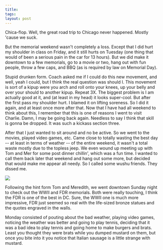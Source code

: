 ```yaml
---
title:
tags:
layout: post
---
```

Chica-flop.  Well, the great road trip to Chicago never happened.  Mostly 'cause we suck.

But the memorial weekend wasn't completely a loss.  Except that I did hurt my shoulder in class on Friday, and it still hurts on Tuesday (one thing that would of been a serious pain in the car for 13 hours).  But we did make it downtown to a few memorials, go to a movie or two, hang out with fun people, throw a few caps, and BBQ (as is required by law on Memorial Day).

Stupid drunken form.  Coach asked me if I could do this new movement, and well, yeah I could, but I think the real question was should I.  This movement is sort of a kipup were you arch and roll onto your knees, up your belly and over your should to another kipup.  Repeat 3X.  The biggest problem is I am actually good at it, and (at least in my head) it looks super-cool. But after the first pass my shoulder hurt.  I blamed it on lifting soreness.  So I did it again, and at least once more after that.  Now that I have had all weekend to think about this, I remember that this is one of reasons I went to visit Charlie.  Damn, I may be going back again.  Needless to say I think that skill is gonna be dropped.  It was such a kickass section three.

After that I just wanted to sit around and no be active.  So we went to the movies, played  video games, etc.  Came close to totally wasting the best day -- at least in terms of weather -- of the entire weekend, it wasn't a total waste mostly due to the topless jeep.   We even wound up meeting up with Tom and Mer for some post dinner chillin', which was a fun time.  I wanted to call them back later that weekend and hang out some more, but decided that would make me appear all needy.  So I called some wushu friends.  They dissed me.

<img src="http://photos.fuzzymonk.com/blog/image/595/ww2.jpg" />

Following the hint form Tom and Meredith, we went downtown Sunday night to check out the WWII and FDR memorials.  Both were really touching, I think the FDR is one of the best in DC.  Sure, the WWII one is much more impressive, FDR just seemed so real with the life-sized bronze statues and the quotes engraved in the walls.

Monday consisted of pouting about the bad weather, playing video games, noticing the weather was better and going to play tennis, deciding that it was a bad idea to play tennis and going home to make burgers and brats.  Least you thought they were brats while you dumped mustard on them, but once you bite into it you notice that Italian sausage is a little strange with mustard.




